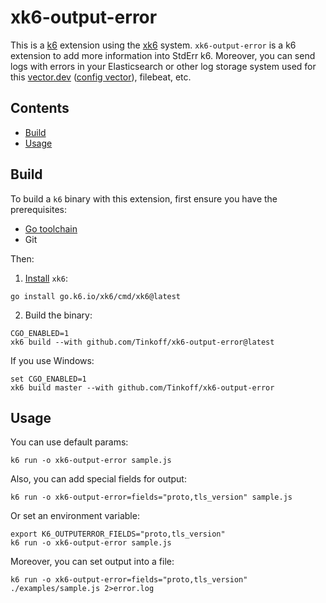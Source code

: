 # xk6-output-error

This is a [k6](https://go.k6.io/k6) extension using the [xk6](https://github.com/grafana/xk6) system.
`xk6-output-error` is a k6 extension to add more information into StdErr k6. Moreover, you can send logs with errors in your Elasticsearch or other log storage system used for this [vector.dev](https://vector.dev/) ([config vector](./examples/vector)), filebeat, etc. 

## Contents
* [Build](#build)
* [Usage](#usage)

## Build

To build a `k6` binary with this extension, first ensure you have the prerequisites:

- [Go toolchain](https://go101.org/article/go-toolchain.html)
- Git

Then:

1. [Install](https://github.com/grafana/xk6) `xk6`:

  ```shell
go install go.k6.io/xk6/cmd/xk6@latest
  ```

2. Build the binary:

  ```shell
CGO_ENABLED=1
xk6 build --with github.com/Tinkoff/xk6-output-error@latest
  ```

If you use Windows:

```shell
set CGO_ENABLED=1
xk6 build master --with github.com/Tinkoff/xk6-output-error
```

## Usage

You can use default params:

```shell
k6 run -o xk6-output-error sample.js
```

Also, you can add special fields for output:

```shell
k6 run -o xk6-output-error=fields="proto,tls_version" sample.js
```

Or set an environment variable:

```shell
export K6_OUTPUTERROR_FIELDS="proto,tls_version"
k6 run -o xk6-output-error sample.js
```

Moreover, you can set output into a file:

```shell
k6 run -o xk6-output-error=fields="proto,tls_version" ./examples/sample.js 2>error.log
```
